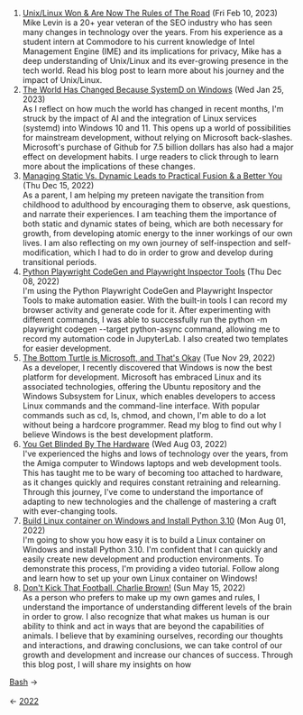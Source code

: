 <ol>
<li><a href="/blog/unix-linux-won-are-now-the-rules-of-the-road/">Unix/Linux Won & Are Now The Rules of The Road</a> (Fri Feb 10, 2023)
<br/>Mike Levin is a 20+ year veteran of the SEO industry who has seen many changes in technology over the years. From his experience as a student intern at Commodore to his current knowledge of Intel Management Engine (IME) and its implications for privacy, Mike has a deep understanding of Unix/Linux and its ever-growing presence in the tech world. Read his blog post to learn more about his journey and the impact of Unix/Linux.</li>
<li><a href="/blog/the-world-has-changed-because-systemd-on-windows/">The World Has Changed Because SystemD on Windows</a> (Wed Jan 25, 2023)
<br/>As I reflect on how much the world has changed in recent months, I'm struck by the impact of AI and the integration of Linux services (systemd) into Windows 10 and 11. This opens up a world of possibilities for mainstream development, without relying on Microsoft back-slashes. Microsoft's purchase of Github for 7.5 billion dollars has also had a major effect on development habits. I urge readers to click through to learn more about the implications of these changes.</li>
<li><a href="/blog/managing-static-vs-dynamic-leads-to-practical-fusion-a-better-you/">Managing Static Vs. Dynamic Leads to Practical Fusion & a Better You</a> (Thu Dec 15, 2022)
<br/>As a parent, I am helping my preteen navigate the transition from childhood to adulthood by encouraging them to observe, ask questions, and narrate their experiences. I am teaching them the importance of both static and dynamic states of being, which are both necessary for growth, from developing atomic energy to the inner workings of our own lives. I am also reflecting on my own journey of self-inspection and self-modification, which I had to do in order to grow and develop during transitional periods.</li>
<li><a href="/blog/python-playwright-codegen-and-playwright-inspector-tools/">Python Playwright CodeGen and Playwright Inspector Tools</a> (Thu Dec 08, 2022)
<br/>I'm using the Python Playwright CodeGen and Playwright Inspector Tools to make automation easier. With the built-in tools I can record my browser activity and generate code for it. After experimenting with different commands, I was able to successfully run the python -m playwright codegen --target python-async command, allowing me to record my automation code in JupyterLab. I also created two templates for easier development.</li>
<li><a href="/blog/the-bottom-turtle-is-microsoft-and-that-s-okay/">The Bottom Turtle is Microsoft, and That's Okay</a> (Tue Nov 29, 2022)
<br/>As a developer, I recently discovered that Windows is now the best platform for development. Microsoft has embraced Linux and its associated technologies, offering the Ubuntu repository and the Windows Subsystem for Linux, which enables developers to access Linux commands and the command-line interface. With popular commands such as cd, ls, chmod, and chown, I'm able to do a lot without being a hardcore programmer. Read my blog to find out why I believe Windows is the best development platform.</li>
<li><a href="/blog/you-get-blinded-by-the-hardware/">You Get Blinded By The Hardware</a> (Wed Aug 03, 2022)
<br/>I've experienced the highs and lows of technology over the years, from the Amiga computer to Windows laptops and web development tools. This has taught me to be wary of becoming too attached to hardware, as it changes quickly and requires constant retraining and relearning. Through this journey, I've come to understand the importance of adapting to new technologies and the challenge of mastering a craft with ever-changing tools.</li>
<li><a href="/blog/build-linux-container-on-windows-and-install-python-3-10/">Build Linux container on Windows and Install Python 3.10</a> (Mon Aug 01, 2022)
<br/>I'm going to show you how easy it is to build a Linux container on Windows and install Python 3.10. I'm confident that I can quickly and easily create new development and production environments. To demonstrate this process, I'm providing a video tutorial. Follow along and learn how to set up your own Linux container on Windows!</li>
<li><a href="/blog/don-t-kick-that-football-charlie-brown/">Don't Kick That Football, Charlie Brown!</a> (Sun May 15, 2022)
<br/>As a person who prefers to make up my own games and rules, I understand the importance of understanding different levels of the brain in order to grow. I also recognize that what makes us human is our ability to think and act in ways that are beyond the capabilities of animals. I believe that by examining ourselves, recording our thoughts and interactions, and drawing conclusions, we can take control of our growth and development and increase our chances of success. Through this blog post, I will share my insights on how</li>
</ol>
<div class="post-nav"><div class="post-nav-next"><a href="/bash/">Bash</a><span class="arrow">&nbsp;&rarr;</span></div> &nbsp; <div class="post-nav-prev"><span class="arrow">&larr;&nbsp;</span><a href="/2022/">2022</a></div></div>
